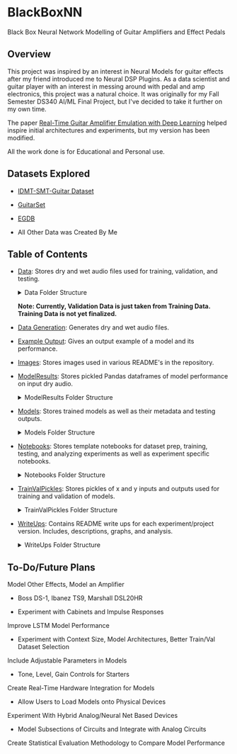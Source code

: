 # BlackBoxNN
Black Box Neural Network Modelling of Guitar Amplifiers and Effect Pedals

## Overview
This project was inspired by an interest in Neural Models for guitar effects after my friend introduced me to Neural DSP Plugins. 
As a data scientist and guitar player with an interest in messing around with pedal and amp electronics, this project was a natural choice.
It was originally for my Fall Semester DS340 AI/ML Final Project, but I've decided to take it further on my own time.

The paper [Real-Time Guitar Amplifier Emulation with Deep Learning](https://www.mdpi.com/2076-3417/10/3/766) helped inspire initial architectures and experiments, but my version has been modified.

All the work done is for Educational and Personal use.

## Datasets Explored
  - [IDMT-SMT-Guitar Dataset](https://zenodo.org/records/7544110)

  - [GuitarSet](https://zenodo.org/records/3371780)

  - [EGDB](https://drive.google.com/drive/folders/1h9DrB4dk4QstgjNaHh7lL7IMeKdYw82_)

  - All Other Data was Created By Me

## Table of Contents
  - [Data](/Data): Stores dry and wet audio files used for training, validation, and testing.

    <details><summary>Data Folder Structure</summary>
  
      ```
      /Data
        ├── Inputs/
        │   └── ...
        ├── <effect_name>/
        │   ├── <experiment_or_project_version>/
        │   │   ├── Train/
        │   │   │   ├── <effect_level>/
        │   │   │   │   ├── Dry/
        │   │   │   │   │   └── ...
        │   │   │   │   ├── Wet/
        │   │   │   │   │   └── ...
        │   │   │   └── ...
        │   │   ├── Val/
        │   │   │   ├── <effect_level>/
        │   │   │   │   ├── Dry/
        │   │   │   │   │   └── ...
        │   │   │   │   ├── Wet/
        │   │   │   │   │   └── ...
        │   │   │   └── ...
        │   │   ├── Test/
        │   │   │   ├── <effect_level>/
        │   │   │   │   ├── Dry/
        │   │   │   │   │   └── ...
        │   │   │   │   ├── Wet/
        │   │   │   │   │   └── ...
        │   │   │   └── ...
        │   └── ...   
        └── ...
      
      
      ```
    </details>
    
    **Note: Currently, Validation Data is just taken from Training Data. Training Data is not yet finalized.**

  - [Data Generation](/DataGeneration): Generates dry and wet audio files.

  - [Example Output](/ExampleOutput): Gives an output example of a model and its performance.

  - [Images](/Images): Stores images used in various README's in the repository.

  - [ModelResults](/ModelResults): Stores pickled Pandas dataframes of model performance on input dry audio.
    <details><summary>ModelResults Folder Structure</summary>
      
    ```
    /ModelResults
      ├── <effect_name>/
      │   ├── <experiment_or_project_version>/
      │   │   └── ...
      │   └── ...
      └── ...
    ```
    </details>

  - [Models](/Models): Stores trained models as well as their metadata and testing outputs.
    <details> <summary>Models Folder Structure</summary>
    
    ```
    /Models
      ├── <effect_name>/
      │   ├── <experiment_or_project_version>/
      │   │   ├── Model_<model_number>/
      │   │   │   ├── ...
      │   │   │   ├── Output/
      │   │   │   │   └── ...
      │   │   └── ...   
      │   └── ...
      └── ...
    ```
    </details>

  - [Notebooks](/Notebooks): Stores template notebooks for dataset prep, training, testing, and analyzing experiments as well as experiment specific notebooks.
    <details><summary>Notebooks Folder Structure</summary>
    
    ```
    /Notebooks
      ├── Templates/
      │   └── ...
      ├── <effect_name>/
      │   ├── <experiment_or_project_version>/
      │   │   └── ...
      │   └── ...   
      └── ...
    ```
    </details>

  - [TrainValPickles](/TrainValPickles): Stores pickles of x and y inputs and outputs used for training and validation of models.
    <details><summary>TrainValPickles Folder Structure</summary>

    ```
    /TrainValPickles
      ├── <effect_name>/
      │   ├── <experiment_or_project_version>/
      │   │  └── ... 
      │   └── ...     
      └── ...
    ```
    </details>

  - [WriteUps](/WriteUps): Contains README write ups for each experiment/project version. Includes, descriptions, graphs, and analysis.
    <details><summary>WriteUps Folder Structure</summary>

    ```
    /WriteUps
      ├── <effect_name>/
      │   ├── <experiment_or_project_version>/
      │   │  └── ... 
      │   └── ...     
      └── ...
    ```
    </details>

    
## To-Do/Future Plans
Model Other Effects, Model an Amplifier
  
  - Boss DS-1, Ibanez TS9, Marshall DSL20HR
  
  - Experiment with Cabinets and Impulse Responses

Improve LSTM Model Performance
  
  - Experiment with Context Size, Model Architectures, Better Train/Val Dataset Selection
    
Include Adjustable Parameters in Models
  
  - Tone, Level, Gain Controls for Starters
    
Create Real-Time Hardware Integration for Models
  
  - Allow Users to Load Models onto Physical Devices

Experiment With Hybrid Analog/Neural Net Based Devices
  
  - Model Subsections of Circuits and Integrate with Analog Circuits

Create Statistical Evaluation Methodology to Compare Model Performance

